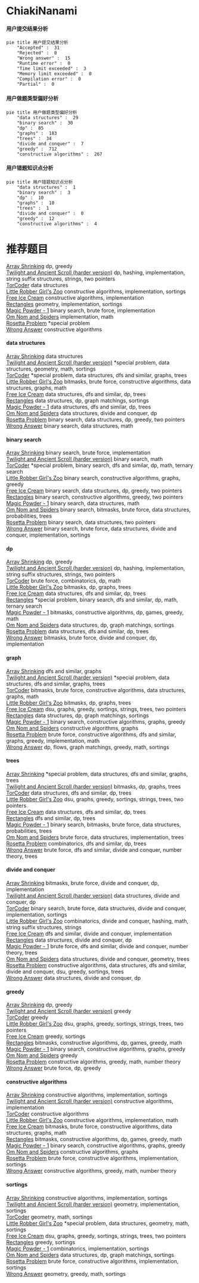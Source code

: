 # ChiakiNanami
<!-- tabs:start -->
#### **用户提交结果分析**

```mermaid
pie title 用户提交结果分析
    "Accepted" :  31
    "Rejected" :  0
    "Wrong answer" :  15
    "Runtime error" :  0
    "Time limit exceeded" :  3
    "Memory limit exceeded" :  0
    "Compilation error" :  0
    "Partial" :  0
```
#### **用户做题类型偏好分析**

```mermaid
pie title 用户做题类型偏好分析
    "data structures" :  29
    "binary search" :  30
    "dp" :  85
    "graphs" :  183
    "trees" :  34
    "divide and conquer" :  7
    "greedy" :  712
    "constructive algorithms" :  267
```
#### **用户错题知识点分析**

```mermaid
pie title 用户错题知识点分析
    "data structures" :  1
    "binary search" :  3
    "dp" :  10
    "graphs" :  10
    "trees" :  1
    "divide and conquer" :  0
    "greedy" :  12
    "constructive algorithms" :  4
```
<!-- tabs:end -->
# 推荐题目
[Array Shrinking](http://codeforces.com/problemset/problem/1312/E)		dp,
                        greedy		  
[Twilight and Ancient Scroll (harder version)](http://codeforces.com/problemset/problem/1393/E2)		dp,
                        hashing,
                        implementation,
                        string suffix structures,
                        strings,
                        two pointers		  
[TorCoder](http://codeforces.com/problemset/problem/240/F)		data structures		  
[Little Robber Girl's Zoo](http://codeforces.com/problemset/problem/686/B)		constructive algorithms,
                        implementation,
                        sortings		  
[Free Ice Cream](http://codeforces.com/problemset/problem/686/A)		constructive algorithms,
                        implementation		  
[Rectangles](http://codeforces.com/problemset/problem/1028/C)		geometry,
                        implementation,
                        sortings		  
[Magic Powder - 1](http://codeforces.com/problemset/problem/670/D1)		binary search,
                        brute force,
                        implementation		  
[Om Nom and Spiders](http://codeforces.com/problemset/problem/436/B)		implementation,
                        math		  
[Rosetta Problem](http://codeforces.com/problemset/problem/656/D)		*special problem		  
[Wrong Answer](http://codeforces.com/problemset/problem/1129/B)		constructive algorithms		  
<!-- tabs:start -->
#### **data structures**
[Array Shrinking](http://codeforces.com/problemset/problem/240/F)		data structures		  
[Twilight and Ancient Scroll (harder version)](http://codeforces.com/problemset/problem/1386/B)		*special problem,
                        data structures,
                        geometry,
                        math,
                        sortings		  
[TorCoder](http://codeforces.com/problemset/problem/1403/B)		*special problem,
                        data structures,
                        dfs and similar,
                        graphs,
                        trees		  
[Little Robber Girl's Zoo](http://codeforces.com/problemset/problem/1163/E)		bitmasks,
                        brute force,
                        constructive algorithms,
                        data structures,
                        graphs,
                        math		  
[Free Ice Cream](https://codeforces.com/contest/686/problem/D)		data structures,
                        dfs and similar,
                        dp,
                        trees		  
[Rectangles](http://codeforces.com/problemset/problem/1389/F)		data structures,
                        dp,
                        graph matchings,
                        sortings		  
[Magic Powder - 1](http://codeforces.com/problemset/problem/685/B)		data structures,
                        dfs and similar,
                        dp,
                        trees		  
[Om Nom and Spiders](https://codeforces.com/contest/1484/problem/E)		data structures,
                        divide and conquer,
                        dp		  
[Rosetta Problem](http://codeforces.com/problemset/problem/1492/C)		binary search,
                        data structures,
                        dp,
                        greedy,
                        two pointers		  
[Wrong Answer](http://codeforces.com/problemset/problem/1490/G)		binary search,
                        data structures,
                        math		  
#### **binary search**
[Array Shrinking](http://codeforces.com/problemset/problem/670/D1)		binary search,
                        brute force,
                        implementation		  
[Twilight and Ancient Scroll (harder version)](http://codeforces.com/problemset/problem/685/C)		binary search,
                        math		  
[TorCoder](http://codeforces.com/problemset/problem/1387/A)		*special problem,
                        binary search,
                        dfs and similar,
                        dp,
                        math,
                        ternary search		  
[Little Robber Girl's Zoo](https://codeforces.com/contest/233/problem/C)		binary search,
                        constructive algorithms,
                        graphs,
                        greedy		  
[Free Ice Cream](http://codeforces.com/problemset/problem/1492/C)		binary search,
                        data structures,
                        dp,
                        greedy,
                        two pointers		  
[Rectangles](http://codeforces.com/problemset/problem/1463/D)		binary search,
                        constructive algorithms,
                        greedy,
                        two pointers		  
[Magic Powder - 1](http://codeforces.com/problemset/problem/1490/G)		binary search,
                        data structures,
                        math		  
[Om Nom and Spiders](http://codeforces.com/problemset/problem/1479/D)		binary search,
                        bitmasks,
                        brute force,
                        data structures,
                        probabilities,
                        trees		  
[Rosetta Problem](http://codeforces.com/problemset/problem/1436/E)		binary search,
                        data structures,
                        two pointers		  
[Wrong Answer](http://codeforces.com/problemset/problem/1461/D)		binary search,
                        brute force,
                        data structures,
                        divide and conquer,
                        implementation,
                        sortings		  
#### **dp**
[Array Shrinking](http://codeforces.com/problemset/problem/1312/E)		dp,
                        greedy		  
[Twilight and Ancient Scroll (harder version)](http://codeforces.com/problemset/problem/1393/E2)		dp,
                        hashing,
                        implementation,
                        string suffix structures,
                        strings,
                        two pointers		  
[TorCoder](https://codeforces.com/contest/686/problem/C)		brute force,
                        combinatorics,
                        dp,
                        math		  
[Little Robber Girl's Zoo](https://codeforces.com/contest/1384/problem/E)		bitmasks,
                        dp,
                        graphs,
                        trees		  
[Free Ice Cream](https://codeforces.com/contest/686/problem/D)		data structures,
                        dfs and similar,
                        dp,
                        trees		  
[Rectangles](http://codeforces.com/problemset/problem/1387/A)		*special problem,
                        binary search,
                        dfs and similar,
                        dp,
                        math,
                        ternary search		  
[Magic Powder - 1](https://codeforces.com/contest/1384/problem/D)		bitmasks,
                        constructive algorithms,
                        dp,
                        games,
                        greedy,
                        math		  
[Om Nom and Spiders](http://codeforces.com/problemset/problem/1389/F)		data structures,
                        dp,
                        graph matchings,
                        sortings		  
[Rosetta Problem](http://codeforces.com/problemset/problem/685/B)		data structures,
                        dfs and similar,
                        dp,
                        trees		  
[Wrong Answer](http://codeforces.com/problemset/problem/1385/D)		bitmasks,
                        brute force,
                        divide and conquer,
                        dp,
                        implementation		  
#### **graph**
[Array Shrinking](http://codeforces.com/problemset/problem/687/A)		dfs and similar,
                        graphs		  
[Twilight and Ancient Scroll (harder version)](http://codeforces.com/problemset/problem/1403/B)		*special problem,
                        data structures,
                        dfs and similar,
                        graphs,
                        trees		  
[TorCoder](http://codeforces.com/problemset/problem/1163/E)		bitmasks,
                        brute force,
                        constructive algorithms,
                        data structures,
                        graphs,
                        math		  
[Little Robber Girl's Zoo](https://codeforces.com/contest/1384/problem/E)		bitmasks,
                        dp,
                        graphs,
                        trees		  
[Free Ice Cream](https://codeforces.com/contest/1384/problem/C)		dsu,
                        graphs,
                        greedy,
                        sortings,
                        strings,
                        trees,
                        two pointers		  
[Rectangles](http://codeforces.com/problemset/problem/1389/F)		data structures,
                        dp,
                        graph matchings,
                        sortings		  
[Magic Powder - 1](https://codeforces.com/contest/233/problem/C)		binary search,
                        constructive algorithms,
                        graphs,
                        greedy		  
[Om Nom and Spiders](http://codeforces.com/problemset/problem/1242/E)		constructive algorithms,
                        graphs		  
[Rosetta Problem](http://codeforces.com/problemset/problem/1487/C)		brute force,
                        constructive algorithms,
                        dfs and similar,
                        graphs,
                        greedy,
                        implementation,
                        math		  
[Wrong Answer](http://codeforces.com/problemset/problem/1437/C)		dp,
                        flows,
                        graph matchings,
                        greedy,
                        math,
                        sortings		  
#### **trees**
[Array Shrinking](http://codeforces.com/problemset/problem/1403/B)		*special problem,
                        data structures,
                        dfs and similar,
                        graphs,
                        trees		  
[Twilight and Ancient Scroll (harder version)](https://codeforces.com/contest/1384/problem/E)		bitmasks,
                        dp,
                        graphs,
                        trees		  
[TorCoder](https://codeforces.com/contest/686/problem/D)		data structures,
                        dfs and similar,
                        dp,
                        trees		  
[Little Robber Girl's Zoo](https://codeforces.com/contest/1384/problem/C)		dsu,
                        graphs,
                        greedy,
                        sortings,
                        strings,
                        trees,
                        two pointers		  
[Free Ice Cream](http://codeforces.com/problemset/problem/685/B)		data structures,
                        dfs and similar,
                        dp,
                        trees		  
[Rectangles](http://codeforces.com/problemset/problem/461/B)		dfs and similar,
                        dp,
                        trees		  
[Magic Powder - 1](http://codeforces.com/problemset/problem/1479/D)		binary search,
                        bitmasks,
                        brute force,
                        data structures,
                        probabilities,
                        trees		  
[Om Nom and Spiders](http://codeforces.com/problemset/problem/1511/C)		brute force,
                        data structures,
                        implementation,
                        trees		  
[Rosetta Problem](http://codeforces.com/problemset/problem/1499/F)		combinatorics,
                        dfs and similar,
                        dp,
                        trees		  
[Wrong Answer](http://codeforces.com/problemset/problem/1491/E)		brute force,
                        dfs and similar,
                        divide and conquer,
                        number theory,
                        trees		  
#### **divide and conquer**
[Array Shrinking](http://codeforces.com/problemset/problem/1385/D)		bitmasks,
                        brute force,
                        divide and conquer,
                        dp,
                        implementation		  
[Twilight and Ancient Scroll (harder version)](https://codeforces.com/contest/1484/problem/E)		data structures,
                        divide and conquer,
                        dp		  
[TorCoder](http://codeforces.com/problemset/problem/1461/D)		binary search,
                        brute force,
                        data structures,
                        divide and conquer,
                        implementation,
                        sortings		  
[Little Robber Girl's Zoo](http://codeforces.com/problemset/problem/1466/G)		combinatorics,
                        divide and conquer,
                        hashing,
                        math,
                        string suffix structures,
                        strings		  
[Free Ice Cream](http://codeforces.com/problemset/problem/1490/D)		dfs and similar,
                        divide and conquer,
                        implementation		  
[Rectangles](https://codeforces.com/contest/1483/problem/C)		data structures,
                        divide and conquer,
                        dp		  
[Magic Powder - 1](http://codeforces.com/problemset/problem/1491/E)		brute force,
                        dfs and similar,
                        divide and conquer,
                        number theory,
                        trees		  
[Om Nom and Spiders](http://codeforces.com/problemset/problem/1303/G)		data structures,
                        divide and conquer,
                        geometry,
                        trees		  
[Rosetta Problem](http://codeforces.com/problemset/problem/1494/D)		constructive algorithms,
                        data structures,
                        dfs and similar,
                        divide and conquer,
                        dsu,
                        greedy,
                        sortings,
                        trees		  
[Wrong Answer](http://codeforces.com/problemset/problem/1482/E)		data structures,
                        divide and conquer,
                        dp		  
#### **greedy**
[Array Shrinking](http://codeforces.com/problemset/problem/1312/E)		dp,
                        greedy		  
[Twilight and Ancient Scroll (harder version)](http://codeforces.com/problemset/problem/1130/B)		greedy		  
[TorCoder](http://codeforces.com/problemset/problem/1031/C)		greedy		  
[Little Robber Girl's Zoo](https://codeforces.com/contest/1384/problem/C)		dsu,
                        graphs,
                        greedy,
                        sortings,
                        strings,
                        trees,
                        two pointers		  
[Free Ice Cream](http://codeforces.com/problemset/problem/1183/D)		greedy,
                        sortings		  
[Rectangles](https://codeforces.com/contest/1384/problem/D)		bitmasks,
                        constructive algorithms,
                        dp,
                        games,
                        greedy,
                        math		  
[Magic Powder - 1](https://codeforces.com/contest/233/problem/C)		binary search,
                        constructive algorithms,
                        graphs,
                        greedy		  
[Om Nom and Spiders](http://codeforces.com/problemset/problem/1385/B)		greedy		  
[Rosetta Problem](http://codeforces.com/problemset/problem/1178/D)		constructive algorithms,
                        greedy,
                        math,
                        number theory		  
[Wrong Answer](http://codeforces.com/problemset/problem/1389/B)		brute force,
                        dp,
                        greedy		  
#### **constructive algorithms**
[Array Shrinking](http://codeforces.com/problemset/problem/686/B)		constructive algorithms,
                        implementation,
                        sortings		  
[Twilight and Ancient Scroll (harder version)](http://codeforces.com/problemset/problem/686/A)		constructive algorithms,
                        implementation		  
[TorCoder](http://codeforces.com/problemset/problem/1129/B)		constructive algorithms		  
[Little Robber Girl's Zoo](https://codeforces.com/contest/304/problem/C)		constructive algorithms,
                        implementation,
                        math		  
[Free Ice Cream](http://codeforces.com/problemset/problem/1163/E)		bitmasks,
                        brute force,
                        constructive algorithms,
                        data structures,
                        graphs,
                        math		  
[Rectangles](https://codeforces.com/contest/1384/problem/D)		bitmasks,
                        constructive algorithms,
                        dp,
                        games,
                        greedy,
                        math		  
[Magic Powder - 1](https://codeforces.com/contest/233/problem/C)		binary search,
                        constructive algorithms,
                        graphs,
                        greedy		  
[Om Nom and Spiders](http://codeforces.com/problemset/problem/1242/E)		constructive algorithms,
                        graphs		  
[Rosetta Problem](http://codeforces.com/problemset/problem/1374/F)		brute force,
                        constructive algorithms,
                        implementation,
                        sortings		  
[Wrong Answer](http://codeforces.com/problemset/problem/1178/D)		constructive algorithms,
                        greedy,
                        math,
                        number theory		  
#### **sortings**
[Array Shrinking](http://codeforces.com/problemset/problem/686/B)		constructive algorithms,
                        implementation,
                        sortings		  
[Twilight and Ancient Scroll (harder version)](http://codeforces.com/problemset/problem/1028/C)		geometry,
                        implementation,
                        sortings		  
[TorCoder](http://codeforces.com/problemset/problem/1381/E)		geometry,
                        math,
                        sortings		  
[Little Robber Girl's Zoo](http://codeforces.com/problemset/problem/1386/B)		*special problem,
                        data structures,
                        geometry,
                        math,
                        sortings		  
[Free Ice Cream](https://codeforces.com/contest/1384/problem/C)		dsu,
                        graphs,
                        greedy,
                        sortings,
                        strings,
                        trees,
                        two pointers		  
[Rectangles](http://codeforces.com/problemset/problem/1183/D)		greedy,
                        sortings		  
[Magic Powder - 1](http://codeforces.com/problemset/problem/459/B)		combinatorics,
                        implementation,
                        sortings		  
[Om Nom and Spiders](http://codeforces.com/problemset/problem/1389/F)		data structures,
                        dp,
                        graph matchings,
                        sortings		  
[Rosetta Problem](http://codeforces.com/problemset/problem/1374/F)		brute force,
                        constructive algorithms,
                        implementation,
                        sortings		  
[Wrong Answer](https://codeforces.com/contest/1496/problem/C)		geometry,
                        greedy,
                        math,
                        sortings		  
<!-- tabs:end -->
